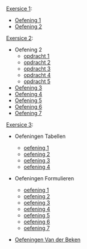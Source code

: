 [Exersice 1](https://github.com/Web-Development-I/01EX-HTMLBasisDeel1-CSSIntro):
* [Oefening 1](https://n0merc1-nhya.github.io/HoGent/S1/Web/les1/ex/oefening01/index.html)
* [Oefening 2](https://n0merc1-nhya.github.io/HoGent/S1/Web/les1/ex/oefening02/index.html) 

[Exersice 2](https://github.com/Web-Development-I/02EX-HTMLBasisDeel2):
* Oefening 2
    * [opdracht 1](https://n0merc1-nhya.github.io/HoGent/S1/Web/les2/ex/oefening02-lists-hyperlinks/opdracht01.html)
    * [opdracht 2](https://n0merc1-nhya.github.io/HoGent/S1/Web/les2/ex/oefening02-lists-hyperlinks/opdracht02.html)
    * [opdracht 3](https://n0merc1-nhya.github.io/HoGent/S1/Web/les2/ex/oefening02-lists-hyperlinks/opdracht03.html)
    * [opdracht 4](https://n0merc1-nhya.github.io/HoGent/S1/Web/les2/ex/oefening02-lists-hyperlinks/opdracht04.html)
    * [opdracht 5](https://n0merc1-nhya.github.io/HoGent/S1/Web/les2/ex/oefening02-lists-hyperlinks/opdracht05.html)
* [Oefening 3](https://www.vrt.be/vrtnws/nl/)
* [Oefening 4](https://n0merc1-nhya.github.io/HoGent/S1/Web/les2/ex/oefening04-hyperlinks-afbeeldingen/index.html)
* [Oefening 5](https://n0merc1-nhya.github.io/HoGent/S1/Web/les2/ex/oefening05-afbeeldingen-wolven/index.html)
* [Oefening 6](https://n0merc1-nhya.github.io/HoGent/S1/Web/les2/ex/oefening06-vanderBeken/index.html)
* [Oefening 7](https://n0merc1-nhya.github.io/HoGent/S1/Web/les2/ex/oefening07-agro-en-bio/index.html)

[Exersice 3](https://github.com/Web-Development-I/03EX-HTMLTabellenFormulieren):
* Oefeningen Tabellen
    * [oefening 1](https://n0merc1-nhya.github.io/HoGent/S1/Web/les3/ex/01-tabellen/oefening1/index.html)
    * [oefening 2](https://n0merc1-nhya.github.io/HoGent/S1/Web/les3/ex/01-tabellen/oefening2/index.html)
    * [oefening 3](https://n0merc1-nhya.github.io/HoGent/S1/Web/les3/ex/01-tabellen/oefening3/index.html)
    * [oefening 4](https://n0merc1-nhya.github.io/HoGent/S1/Web/les3/ex/01-tabellen/oefening4/index.html)

* Oefeningen Formulieren
    * [oefening 1](https://n0merc1-nhya.github.io/HoGent/S1/Web/les3/ex/02-formulieren/oefeningen/oefening01.html)
    * [oefening 2](https://n0merc1-nhya.github.io/HoGent/S1/Web/les3/ex/02-formulieren/oefeningen/oefening02.html)
    * [oefening 3](https://n0merc1-nhya.github.io/HoGent/S1/Web/les3/ex/02-formulieren/oefeningen/oefening03.html)
    * [oefening 4](https://n0merc1-nhya.github.io/HoGent/S1/Web/les3/ex/02-formulieren/oefeningen/oefening04.html)
    * [oefening 5](https://n0merc1-nhya.github.io/HoGent/S1/Web/les3/ex/02-formulieren/oefeningen/oefening05.html)
    * [oefening 6](https://n0merc1-nhya.github.io/HoGent/S1/Web/les3/ex/02-formulieren/oefeningen/oefening06.html)
    * [oefening 7](https://n0merc1-nhya.github.io/HoGent/S1/Web/les3/ex/02-formulieren/BolDotCom/index.html)

* [Oefeningen Van der Beken](https://n0merc1-nhya.github.io/HoGent/S1/Web/les3/ex/03-VanderBeken/contact.html)